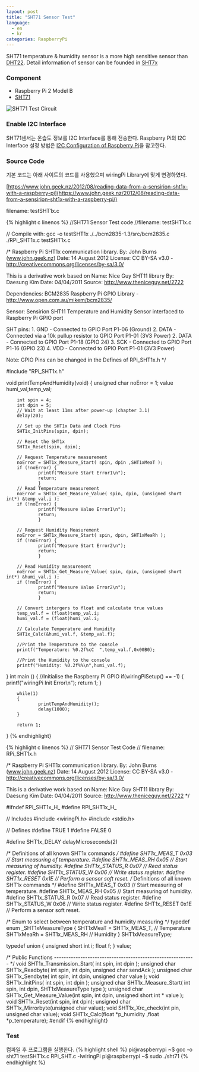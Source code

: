 ```yaml
---
layout: post
title: "SHT71 Sensor Test"
language:
  - en
  - kr
categories: RaspberryPi
---
```

SHT71 temperature & humidity sensor is a more high sensitive sensor than [DHT22]({{site.url}}/raspberrypi/2016/09/22/dht22-sensor.kr.html). Detail information of sensor can be founded in [SHT7x](https://www.sensirion.com/kr/environmental-sensors/humidity-sensors/pintype-digital-humidity-sensors/)

### Component

* Raspberry Pi 2 Model B
* [SHT71](https://www.digikey.com/product-detail/en/sensirion-ag/SHT71/1649-1013-ND/5872295)

![SHT71 Test Circuit]({{site.url}}/images/rpi_sht71_test.png)

### Enable I2C Interface

SHT71센서는 온습도 정보를 I2C Interface를 통해 전송한다. Raspberry Pi의 I2C Interface 설정 방법은 [I2C Configuration of Raspberry Pi]({{site.url}}/raspberrypi/2017/04/13/i2c-configuration-kr.html)을 참고한다.

### Source Code

기본 코드는 아래 사이트의 코드를 사용했으며 wiringPi Library에 맞게 변경하였다.

[https://www.john.geek.nz/2012/08/reading-data-from-a-sensirion-sht1x-with-a-raspberry-pi](https://www.john.geek.nz/2012/08/reading-data-from-a-sensirion-sht1x-with-a-raspberry-pi/)

filename: testSHT1x.c

{% highlight c linenos %}
//SHT71 Sensor Test code
//filename: testSHT1x.c

// Compile with: gcc -o testSHT1x ./../bcm2835-1.3/src/bcm2835.c ./RPi_SHT1x.c testSHT1x.c

/*
Raspberry Pi SHT1x communication library.
By:      John Burns (www.john.geek.nz)
Date:    14 August 2012
License: CC BY-SA v3.0 - http://creativecommons.org/licenses/by-sa/3.0/

This is a derivative work based on
        Name: Nice Guy SHT11 library
        By: Daesung Kim
        Date: 04/04/2011
        Source: http://www.theniceguy.net/2722

Dependencies:
        BCM2835 Raspberry Pi GPIO Library - http://www.open.com.au/mikem/bcm2835/

Sensor:
        Sensirion SHT11 Temperature and Humidity Sensor interfaced to Raspberry Pi GPIO port

SHT pins:
        1. GND  - Connected to GPIO Port P1-06 (Ground)
        2. DATA - Connected via a 10k pullup resistor to GPIO Port P1-01 (3V3 Power)
        2. DATA - Connected to GPIO Port P1-18 (GPIO 24)
        3. SCK  - Connected to GPIO Port P1-16 (GPIO 23)
        4. VDD  - Connected to GPIO Port P1-01 (3V3 Power)

Note:
        GPIO Pins can be changed in the Defines of RPi_SHT1x.h
*/

#include "RPi_SHT1x.h"

void printTempAndHumidity(void)
{
        unsigned char noError = 1;
        value humi_val,temp_val;

        int spin = 4;
        int dpin = 5;
        // Wait at least 11ms after power-up (chapter 3.1)
        delay(20);

        // Set up the SHT1x Data and Clock Pins
        SHT1x_InitPins(spin, dpin);

        // Reset the SHT1x
        SHT1x_Reset(spin, dpin);

        // Request Temperature measurement
        noError = SHT1x_Measure_Start( spin, dpin ,SHT1xMeaT );
        if (!noError) {
                printf("Measure Start Error1\n");
                return;
                }
        // Read Temperature measurement
        noError = SHT1x_Get_Measure_Value( spin, dpin, (unsigned short int*) &temp_val.i );
        if (!noError) {
                printf("Measure Value Error1\n");
                return;
                }

        // Request Humidity Measurement
        noError = SHT1x_Measure_Start( spin, dpin, SHT1xMeaRh );
        if (!noError) {
                printf("Measure Start Error2\n");
                return;
                }

        // Read Humidity measurement
        noError = SHT1x_Get_Measure_Value( spin, dpin, (unsigned short int*) &humi_val.i );
        if (!noError) {
                printf("Measure Value Error2\n");
                return;
                }

        // Convert intergers to float and calculate true values
        temp_val.f = (float)temp_val.i;
        humi_val.f = (float)humi_val.i;

        // Calculate Temperature and Humidity
        SHT1x_Calc(&humi_val.f, &temp_val.f);

        //Print the Temperature to the console
        printf("Temperature: %0.2f%cC  ",temp_val.f,0x00B0);

        //Print the Humidity to the console
        printf("Humidity: %0.2f%%\n",humi_val.f);

}
int main ()
{
        //Initialise the Raspberry Pi GPIO
        if(wiringPiSetup() == -1)
        {
                printf("wiringPi Init Error\n");
                return 1;
        }

        while(1)
        {
                printTempAndHumidity();
                delay(1000);
        }

        return 1;
}
{% endhighlight}

{% highlight c linenos %}
// SHT71 Sensor Test Code
// filename: RPi_SHT1x.h

/*
Raspberry Pi SHT1x communication library.
By:      John Burns (www.john.geek.nz)
Date:    14 August 2012
License: CC BY-SA v3.0 - http://creativecommons.org/licenses/by-sa/3.0/

This is a derivative work based on
        Name: Nice Guy SHT11 library
        By: Daesung Kim
        Date: 04/04/2011
        Source: http://www.theniceguy.net/2722
*/

#ifndef RPI_SHT1x_H_
#define RPI_SHT1x_H_

// Includes
#include <wiringPi.h>
#include <stdio.h>

// Defines
#define TRUE    1
#define FALSE   0

#define SHT1x_DELAY delayMicroseconds(2)

/* Definitions of all known SHT1x commands */
#define SHT1x_MEAS_T    0x03                    // Start measuring of temperature.
#define SHT1x_MEAS_RH   0x05                    // Start measuring of humidity.
#define SHT1x_STATUS_R  0x07                    // Read status register.
#define SHT1x_STATUS_W  0x06                    // Write status register.
#define SHT1x_RESET     0x1E                    // Perform a sensor soft reset.
/* Definitions of all known SHT1x commands */
#define SHT1x_MEAS_T    0x03                    // Start measuring of temperature.
#define SHT1x_MEAS_RH   0x05                    // Start measuring of humidity.
#define SHT1x_STATUS_R  0x07                    // Read status register.
#define SHT1x_STATUS_W  0x06                    // Write status register.
#define SHT1x_RESET     0x1E                    // Perform a sensor soft reset.

/* Enum to select between temperature and humidity measuring */
typedef enum _SHT1xMeasureType {
        SHT1xMeaT       = SHT1x_MEAS_T,         // Temperature
        SHT1xMeaRh      = SHT1x_MEAS_RH         // Humidity
} SHT1xMeasureType;

typedef union 
{
        unsigned short int i;
        float f;
} value;

/* Public Functions ----------------------------------------------------------- */
void SHT1x_Transmission_Start( int spin, int dpin );
unsigned char SHT1x_Readbyte( int spin, int dpin, unsigned char sendAck );
unsigned char SHT1x_Sendbyte( int spin, int dpin, unsigned char value );
void SHT1x_InitPins( int spin, int dpin );
unsigned char SHT1x_Measure_Start( int spin, int dpin, SHT1xMeasureType type );
unsigned char SHT1x_Get_Measure_Value(int spin, int dpin, unsigned short int * value );
void SHT1x_Reset(int spin, int dpin);
unsigned char SHT1x_Mirrorbyte(unsigned char value);
void SHT1x_Xrc_check(int pin, unsigned char value);
void SHT1x_Calc(float *p_humidity ,float *p_temperature);
#endif
{% endhighlight}

### Test

컴파일 후 프로그램을 실행한다.
{% highlight shell %}
pi@raspberrypi ~$ gcc -o sht71 testSHT1x.c RPi_SHT.c -lwiringPi
pi@raspberrypi ~$ sudo ./sht71
{% endhighlight %}
